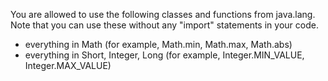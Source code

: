 You are allowed to use the following classes and functions from java.lang. Note that you can use these without any "import" statements in your code.

- everything in Math (for example, Math.min, Math.max, Math.abs)
 - everything in Short, Integer, Long (for example, Integer.MIN_VALUE, Integer.MAX_VALUE)